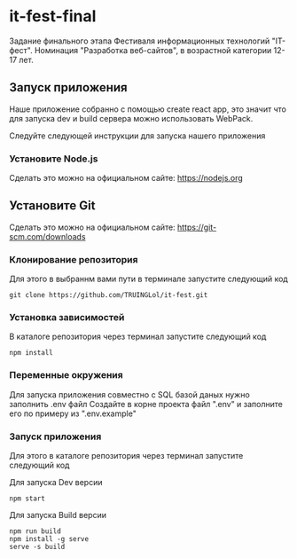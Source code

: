 # it-fest-final
Задание финального этапа Фестиваля информационных технологий "IT-фест". Номинация "Разработка веб-сайтов", в возрастной категории 12-17 лет.

## Запуск приложения
Наше приложение собранно с помощью create react app, это значит что для запуска dev и build сервера можно использовать WebPack.

Следуйте следующей инструкции для запуска нашего приложения

### Установите Node.js
Сделать это можно на официальном сайте: https://nodejs.org

## Установите Git
Сделать это можно на официальном сайте: https://git-scm.com/downloads

### Клонирование репозитория
Для этого в выбраннм вами пути в терминале запустите следующий код
```
git clone https://github.com/TRUINGLol/it-fest.git
```
### Установка зависимостей
В каталоге репозитория через терминал запустите следующий код
```
npm install
```

### Переменные окружения
Для запуска приложения совместно с SQL базой даных нужно заполнить .env файл
Создайте в корне проекта файл ".env" и заполните его по примеру из ".env.example"

### Запуск приложения
Для этого в каталоге репозитория через терминал запустите следующий код

Для запуска Dev версии
```
npm start
```

Для запуска Build версии
```
npm run build
npm install -g serve
serve -s build
```